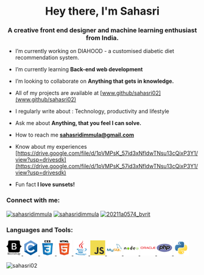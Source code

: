 <h1 align="center">Hey there, I'm Sahasri</h1>
<h3 align="center">A creative front end designer and machine learning enthusiast from India.</h3>

-  I’m currently working on DIAHOOD - a customised diabetic diet recommendation system.

-  I’m currently learning **Back-end web development**

-  I’m looking to collaborate on **Anything that gets in knowledge.**

-  All of my projects are available at [www.github/sahasri02](www.github/sahasri02)

-  I regularly write about : Technology, productivity and lifestyle

-  Ask me about 
     **Anything, that you feel I can solve.**

-  How to reach me **sahasridimmula@gmail.com**

-  Know about my experiences [https://drive.google.com/file/d/1pVMPsK_57id3xNfldwTNsu13cQixP3Y1/view?usp=drivesdk](https://drive.google.com/file/d/1pVMPsK_57id3xNfldwTNsu13cQixP3Y1/view?usp=drivesdk)

-  Fun fact **I love sunsets!**

<h3 align="left">Connect with me:</h3>
<p align="left">
<a href="https://linkedin.com/in/sahasridimmula" target="blank"><img align="center" src="https://raw.githubusercontent.com/rahuldkjain/github-profile-readme-generator/master/src/images/icons/Social/linked-in-alt.svg" alt="sahasridimmula" height="30" width="40" /></a>
<a href="https://instagram.com/sahasridimmula" target="blank"><img align="center" src="https://raw.githubusercontent.com/rahuldkjain/github-profile-readme-generator/master/src/images/icons/Social/instagram.svg" alt="sahasridimmula" height="30" width="40" /></a>
<a href="https://auth.geeksforgeeks.org/user/20211a0574_bvrit" target="blank"><img align="center" src="https://raw.githubusercontent.com/rahuldkjain/github-profile-readme-generator/master/src/images/icons/Social/geeks-for-geeks.svg" alt="20211a0574_bvrit" height="30" width="40" /></a>
</p>

<h3 align="left">Languages and Tools:</h3>
<p align="left"> <a href="https://getbootstrap.com" target="_blank" rel="noreferrer"> <img src="https://raw.githubusercontent.com/devicons/devicon/master/icons/bootstrap/bootstrap-plain-wordmark.svg" alt="bootstrap" width="40" height="40"/> </a> <a href="https://www.cprogramming.com/" target="_blank" rel="noreferrer"> <img src="https://raw.githubusercontent.com/devicons/devicon/master/icons/c/c-original.svg" alt="c" width="40" height="40"/> </a> <a href="https://www.w3schools.com/css/" target="_blank" rel="noreferrer"> <img src="https://raw.githubusercontent.com/devicons/devicon/master/icons/css3/css3-original-wordmark.svg" alt="css3" width="40" height="40"/> </a> <a href="https://www.w3.org/html/" target="_blank" rel="noreferrer"> <img src="https://raw.githubusercontent.com/devicons/devicon/master/icons/html5/html5-original-wordmark.svg" alt="html5" width="40" height="40"/> </a> <a href="https://www.java.com" target="_blank" rel="noreferrer"> <img src="https://raw.githubusercontent.com/devicons/devicon/master/icons/java/java-original.svg" alt="java" width="40" height="40"/> </a> <a href="https://developer.mozilla.org/en-US/docs/Web/JavaScript" target="_blank" rel="noreferrer"> <img src="https://raw.githubusercontent.com/devicons/devicon/master/icons/javascript/javascript-original.svg" alt="javascript" width="40" height="40"/> </a> <a href="https://www.mysql.com/" target="_blank" rel="noreferrer"> <img src="https://raw.githubusercontent.com/devicons/devicon/master/icons/mysql/mysql-original-wordmark.svg" alt="mysql" width="40" height="40"/> </a> <a href="https://nodejs.org" target="_blank" rel="noreferrer"> <img src="https://raw.githubusercontent.com/devicons/devicon/master/icons/nodejs/nodejs-original-wordmark.svg" alt="nodejs" width="40" height="40"/> </a> <a href="https://www.oracle.com/" target="_blank" rel="noreferrer"> <img src="https://raw.githubusercontent.com/devicons/devicon/master/icons/oracle/oracle-original.svg" alt="oracle" width="40" height="40"/> </a> <a href="https://www.php.net" target="_blank" rel="noreferrer"> <img src="https://raw.githubusercontent.com/devicons/devicon/master/icons/php/php-original.svg" alt="php" width="40" height="40"/> </a> <a href="https://www.python.org" target="_blank" rel="noreferrer"> <img src="https://raw.githubusercontent.com/devicons/devicon/master/icons/python/python-original.svg" alt="python" width="40" height="40"/> </a> </p>

<p><img align="center" src="https://github-readme-stats.vercel.app/api/top-langs?username=sahasri02&show_icons=true&theme=dark&text_color=ffffff&locale=en&layout=compact" alt="sahasri02" /></p>
